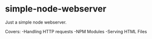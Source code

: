 # simple-node-webserver
Just a simple node webserver.

Covers:
-Handling HTTP requests
-NPM Modules
-Serving HTML Files


